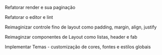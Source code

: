 Refatorar render e sua paginação

Refatorar o editor e lint

Reimaginizar controle fino de layout como padding, margin, align, justify

Reimaginzar componentes de Layout como listas, header e fab

Implementar Temas - customização de cores, fontes e estilos globais

